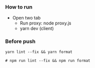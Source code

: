 ### How to run

- Open two tab
  - Run proxy: node proxy.js
  - yarn dev (client)

### Before push

```
yarn lint --fix && yarn format

# npm run lint --fix && npm run format
```
